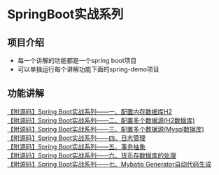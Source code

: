 # SpringBoot实战系列

## 项目介绍
  * 每一个讲解的功能都是一个spring boot项目
  * 可以单独运行每个讲解功能下面的spring-demo项目

## 功能讲解
[【附源码】Spring Boot实战系列——一、配置内存数据库H2](https://juejin.cn/post/6900451601262067725)  
[【附源码】Spring Boot实战系列——二、配置多个数据源(H2数据库)](https://juejin.cn/post/6900459897779912717)  
[【附源码】Spring Boot实战系列——三、配置多个数据源(Mysql数据库)](https://juejin.cn/post/6900466998775152648)  
[【附源码】Spring Boot实战系列——四、日志管理](https://juejin.cn/post/6900478658252079112)  
[【附源码】Spring Boot实战系列——五、事务抽象](https://juejin.cn/post/6900484012541181966)  
[【附源码】Spring Boot实战系列——六、货币存数据库的处理](https://juejin.cn/post/6900492692141113357)  
[【附源码】Spring Boot实战系列——七、Mybatis Generator自动代码生成](https://juejin.cn/post/6910870660952621069)  